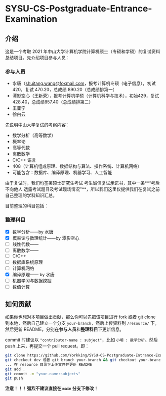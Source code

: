 # SYSU-CS-Postgraduate-Entrance-Examination

## 介绍

这是一个考取 2021 年中山大学计算机学院计算机硕士（专硕和学硕）的复试资料总结项目。先介绍项目参与人员：

### 参与人员

- 水唐（shuitang.wang@foxmail.com，报考计算机专硕（电子信息），初试 420，复试 470.20，总成绩 890.20（总成绩排第一）
- 潭影空心（王新荣），报考计算机学硕（计算机科学与技术），初始429，复试428.40，总成绩857.40（总成绩排第二）
- 王亚宁
- 徐白云

先说明中山大学复试的考察内容：

- 数学分析（高等数学）
- 概率论
- 高等代数
- 离散数学
- C/C++ 语言
- 408（计算机组成原理、数据结构与算法、操作系统、计算机网络）
- 可能包含：数据库、编译原理、机器学习、人工智能

由于复试时，我们均签署硕士研究生考试 考生诚信复试承诺书，其中一条**“考后不向他人 透露考试题目及考试现场情况"**，所以我们这里仅提供我们在复试之前自己整理的学科知识汇总。

目前整理的科目包括：

### 整理科目

- [x] 数学分析——by 水唐
- [x] 概率论与数理统计——by 潭影空心
- [ ] 线性代数——
- [ ] 离散数学——
- [ ] C/C++ 
- [ ] 数据库系统原理
- [ ] 计算机网络
- [x] 编译原理—— by 水唐
- [ ] 机器学习与数据挖掘
- [ ] 数值计算

## 如何贡献

如果你也想对本项目做出贡献，那么你可以先把该项目进行 fork 或者 git clone 到本地，然后自己建立一个分支 `your-branch`，然后上传资料到 `/resource/` 下，然后更新 README，分别在**参与人员**和**整理科目**下更新信息。

commit 时建议以 `"contributor-name : subject"`，比如 `小明 : 数学分析`。然后 push 上来，再提交一个 pull request。即：

```bash
git clone https://github.com/Yorkking/SYSU-CS-Postgraduate-Entrance-Examination
git checkout dev 或者 git branch your-branch && git checkout your-branch
... 在 resource 目录下上传文件并更新 README
git add .
git commit -m "your-name:subjects"
git push
```

**注意！！！强烈不建议直接在 `main` 分支下修改！**

